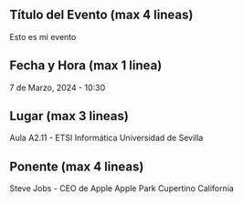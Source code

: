 ## Título del Evento (max 4 lineas)
Esto
es
mi 
evento

## Fecha y Hora (max 1 linea)
7 de Marzo, 2024 - 10:30

## Lugar (max 3 lineas)
Aula A2.11 - ETSI Informática
Universidad de Sevilla

## Ponente (max 4 lineas)
Steve Jobs - CEO de Apple
Apple Park
Cupertino
California
